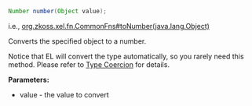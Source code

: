 ```java
Number number(Object value);
```

  
i.e.,
[org.zkoss.xel.fn.CommonFns#toNumber(java.lang.Object)](https://www.zkoss.org/javadoc/latest/zk/org/zkoss/xel/fn/CommonFns.html#toNumber(java.lang.Object))

Converts the specified object to a number.

Notice that EL will convert the type automatically, so you rarely need
this method. Please refer to [Type Coercion](/zuml_ref/type_coercion) for
details.

**Parameters:**

- value - the value to convert


